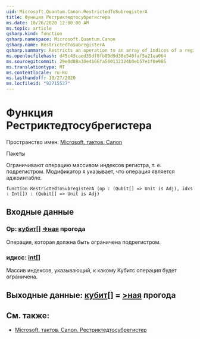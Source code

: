 ```yaml
---
uid: Microsoft.Quantum.Canon.RestrictedToSubregisterA
title: Функция Рестриктедтосубрегистера
ms.date: 10/26/2020 12:00:00 AM
ms.topic: article
qsharp.kind: function
qsharp.namespace: Microsoft.Quantum.Canon
qsharp.name: RestrictedToSubregisterA
qsharp.summary: Restricts an operation to an array of indices of a register, i.e., a subregister. The modifier `A` indicates that the operation is adjointable.
ms.openlocfilehash: d45c43caed35df8fb89d9d38e540faf5a21ea064
ms.sourcegitcommit: 29e0d88a30e4166fa580132124b0eb57e1f0e986
ms.translationtype: MT
ms.contentlocale: ru-RU
ms.lasthandoff: 10/27/2020
ms.locfileid: "92715537"
---
```

# <a name="restrictedtosubregistera-function"></a>Функция Рестриктедтосубрегистера

Пространство имен: [Microsoft. тактов. Canon](xref:Microsoft.Quantum.Canon)

Пакеты [](https://nuget.org/packages/)


Ограничивают операцию массивом индексов регистра, т. е. подрегистром.
Модификатор `A` указывает, что операция является аджоинтабле.

```qsharp
function RestrictedToSubregisterA (op : (Qubit[] => Unit is Adj), idxs : Int[]) : (Qubit[] => Unit is Adj)
```


## <a name="input"></a>Входные данные

### <a name="op--qubit--unit-adj"></a>Op: [кубит](xref:microsoft.quantum.lang-ref.qubit)[] [=>ная](xref:microsoft.quantum.lang-ref.unit) прогода

Операция, которая должна быть ограничена подрегистром.


### <a name="idxs--int"></a>идксс: [int](xref:microsoft.quantum.lang-ref.int)[]

Массив индексов, указывающий, к какому Кубитс операция будет ограничена.



## <a name="output--qubit--unit-adj"></a>Выходные данные: [кубит](xref:microsoft.quantum.lang-ref.qubit)[] = [>ная](xref:microsoft.quantum.lang-ref.unit) прогода



## <a name="see-also"></a>См. также:

- [Microsoft. тактов. Canon. Рестриктедтосубрегистер](xref:Microsoft.Quantum.Canon.RestrictedToSubregister)